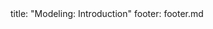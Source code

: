 <frontmatter>
title: "Modeling: Introduction"
footer: footer.md
</frontmatter>

<include src="navbar.md" boilerplate />

<include src="container-inPage-asFlat.md" boilerplate />